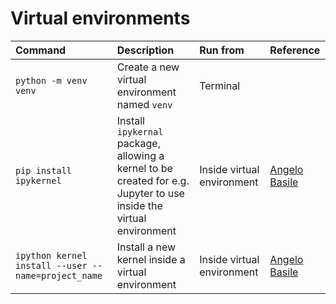 # Virtual environments

| Command | Description | Run from | Reference |
| :------ | :---------- | :------- | :-------- |
| `python -m venv venv` | Create a new virtual environment named `venv` | Terminal |
| `pip install ipykernel` | Install `ipykernal` package, allowing a kernel to be created for e.g. Jupyter to use inside the virtual environment | Inside virtual environment | [Angelo Basile](https://anbasile.github.io/programming/2017/06/25/jupyter-venv/) |
| `ipython kernel install --user --name=project_name` | Install a new kernel inside a virtual environment | Inside virtual environment | [Angelo Basile](https://anbasile.github.io/programming/2017/06/25/jupyter-venv/) |
